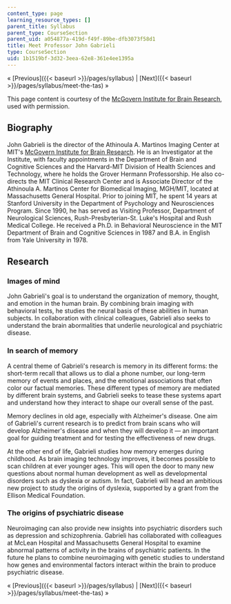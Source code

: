 ```yaml
---
content_type: page
learning_resource_types: []
parent_title: Syllabus
parent_type: CourseSection
parent_uid: a054877a-419d-f49f-89be-dfb3073f58d1
title: Meet Professor John Gabrieli
type: CourseSection
uid: 1b1519bf-3d32-3eea-62e8-361e4ee1395a
---
```


« [Previous]({{< baseurl >}}/pages/syllabus) | [Next]({{< baseurl >}}/pages/syllabus/meet-the-tas) »

This page content is courtesy of the [McGovern Institute for Brain Research](http://mcgovern.mit.edu), used with permission.

Biography
---------

John Gabrieli is the director of the Athinoula A. Martinos Imaging Center at MIT's [McGovern Institute for Brain Research](http://mcgovern.mit.edu/). He is an Investigator at the Institute, with faculty appointments in the Department of Brain and Cognitive Sciences and the Harvard-MIT Division of Health Sciences and Technology, where he holds the Grover Hermann Professorship. He also co-directs the MIT Clinical Research Center and is Associate Director of the Athinoula A. Martinos Center for Biomedical Imaging, MGH/MIT, located at Massachusetts General Hospital. Prior to joining MIT, he spent 14 years at Stanford University in the Department of Psychology and Neurosciences Program. Since 1990, he has served as Visiting Professor, Department of Neurological Sciences, Rush-Presbyterian-St. Luke's Hospital and Rush Medical College. He received a Ph.D. in Behavioral Neuroscience in the MIT Department of Brain and Cognitive Sciences in 1987 and B.A. in English from Yale University in 1978.

Research
--------

### Images of mind

John Gabrieli's goal is to understand the organization of memory, thought, and emotion in the human brain. By combining brain imaging with behavioral tests, he studies the neural basis of these abilities in human subjects. In collaboration with clinical colleagues, Gabrieli also seeks to understand the brain abormalities that underlie neurological and psychiatric disease.

### In search of memory

A central theme of Gabrieli's research is memory in its different forms: the short-term recall that allows us to dial a phone number, our long-term memory of events and places, and the emotional associations that often color our factual memories. These different types of memory are mediated by different brain systems, and Gabrieli seeks to tease these systems apart and understand how they interact to shape our overall sense of the past.

Memory declines in old age, especially with Alzheimer's disease. One aim of Gabrieli's current research is to predict from brain scans who will develop Alzheimer's disease and when they will develop it — an important goal for guiding treatment and for testing the effectiveness of new drugs.

At the other end of life, Gabrieli studies how memory emerges during childhood. As brain imaging technology improves, it becomes possible to scan children at ever younger ages. This will open the door to many new questions about normal human development as well as developmental disorders such as dyslexia or autism. In fact, Gabrieli will head an ambitious new project to study the origins of dyslexia, supported by a grant from the Ellison Medical Foundation.

### The origins of psychiatric disease

Neuroimaging can also provide new insights into psychiatric disorders such as depression and schizophrenia. Gabrieli has collaborated with colleagues at McLean Hospital and Massachusetts General Hospital to examine abnormal patterns of activity in the brains of psychiatric patients. In the future he plans to combine neuroimaging with genetic studies to understand how genes and environmental factors interact within the brain to produce psychiatric disease.

« [Previous]({{< baseurl >}}/pages/syllabus) | [Next]({{< baseurl >}}/pages/syllabus/meet-the-tas) »